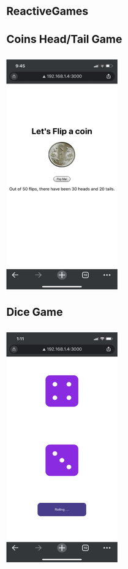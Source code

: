 # ReactiveGames  

# Coins Head/Tail Game 
<br>
<img src="./CoinGame/coinSS.jpeg" height="600" width="290"></img>

# Dice Game 
<br>
<img src="./DiceGame/diceSS.jpeg" height="600" width="290"></img>
